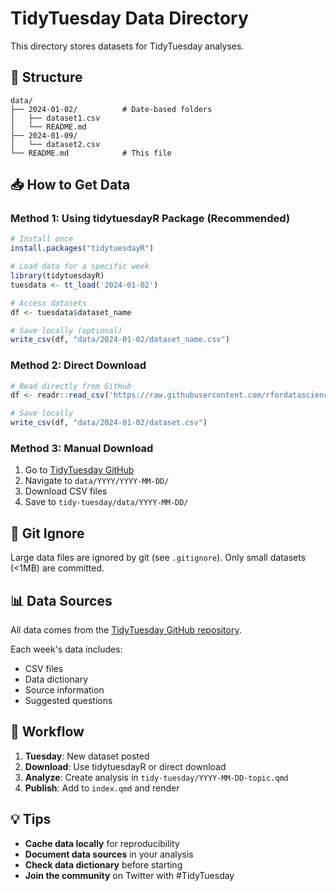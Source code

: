 # TidyTuesday Data Directory

This directory stores datasets for TidyTuesday analyses.

## 📁 Structure

```
data/
├── 2024-01-02/          # Date-based folders
│   ├── dataset1.csv
│   └── README.md
├── 2024-01-09/
│   └── dataset2.csv
└── README.md            # This file
```

## 📥 How to Get Data

### Method 1: Using tidytuesdayR Package (Recommended)

```r
# Install once
install.packages("tidytuesdayR")

# Load data for a specific week
library(tidytuesdayR)
tuesdata <- tt_load('2024-01-02')

# Access datasets
df <- tuesdata$dataset_name

# Save locally (optional)
write_csv(df, "data/2024-01-02/dataset_name.csv")
```

### Method 2: Direct Download

```r
# Read directly from GitHub
df <- readr::read_csv('https://raw.githubusercontent.com/rfordatascience/tidytuesday/master/data/2024/2024-01-02/dataset.csv')

# Save locally
write_csv(df, "data/2024-01-02/dataset.csv")
```

### Method 3: Manual Download

1. Go to [TidyTuesday GitHub](https://github.com/rfordatascience/tidytuesday)
2. Navigate to `data/YYYY/YYYY-MM-DD/`
3. Download CSV files
4. Save to `tidy-tuesday/data/YYYY-MM-DD/`

## 🚫 Git Ignore

Large data files are ignored by git (see `.gitignore`). Only small datasets (<1MB) are committed.

## 📊 Data Sources

All data comes from the [TidyTuesday GitHub repository](https://github.com/rfordatascience/tidytuesday).

Each week's data includes:
- CSV files
- Data dictionary
- Source information
- Suggested questions

## 🔄 Workflow

1. **Tuesday**: New dataset posted
2. **Download**: Use tidytuesdayR or direct download
3. **Analyze**: Create analysis in `tidy-tuesday/YYYY-MM-DD-topic.qmd`
4. **Publish**: Add to `index.qmd` and render

## 💡 Tips

- **Cache data locally** for reproducibility
- **Document data sources** in your analysis
- **Check data dictionary** before starting
- **Join the community** on Twitter with #TidyTuesday
